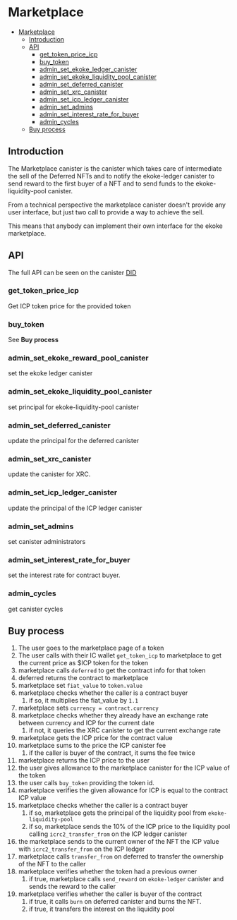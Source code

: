 # Marketplace

- [Marketplace](#marketplace)
  - [Introduction](#introduction)
  - [API](#api)
    - [get\_token\_price\_icp](#get_token_price_icp)
    - [buy\_token](#buy_token)
    - [admin\_set\_ekoke\_ledger\_canister](#admin_set_ekoke_reward_pool_canister)
    - [admin\_set\_ekoke\_liquidity\_pool\_canister](#admin_set_ekoke_liquidity_pool_canister)
    - [admin\_set\_deferred\_canister](#admin_set_deferred_canister)
    - [admin\_set\_xrc\_canister](#admin_set_xrc_canister)
    - [admin\_set\_icp\_ledger\_canister](#admin_set_icp_ledger_canister)
    - [admin\_set\_admins](#admin_set_admins)
    - [admin\_set\_interest\_rate\_for\_buyer](#admin_set_interest_rate_for_buyer)
    - [admin\_cycles](#admin_cycles)
  - [Buy process](#buy-process)

## Introduction

The Marketplace canister is the canister which takes care of intermediate the sell of the Deferred NFTs and to notify the ekoke-ledger canister to send reward to the first buyer of a NFT and to send funds to the ekoke-liquidity-pool canister.

From a technical perspective the marketplace canister doesn't provide any user interface, but just two call to provide a way to achieve the sell.

This means that anybody can implement their own interface for the ekoke marketplace.

## API

The full API can be seen on the canister [DID](../../src/marketplace/marketplace.did)

### get_token_price_icp

Get ICP token price for the provided token

### buy_token

See **Buy process**

### admin_set_ekoke_reward_pool_canister

set the ekoke ledger canister

### admin_set_ekoke_liquidity_pool_canister

set principal for ekoke-liquidity-pool canister

### admin_set_deferred_canister

update the principal for the deferred canister

### admin_set_xrc_canister

update the canister for XRC.

### admin_set_icp_ledger_canister

update the principal of the ICP ledger canister

### admin_set_admins

set canister administrators

### admin_set_interest_rate_for_buyer

set the interest rate for contract buyer.

### admin_cycles

get canister cycles

## Buy process

1. The user goes to the marketplace page of a token
2. The user calls with their IC wallet `get_token_icp` to marketplace to get the current price as $ICP token for the token
3. marketplace calls `deferred` to get the contract info for that token
4. deferred returns the contract to marketplace
5. marketplace set `fiat_value` to `token.value`
6. marketplace checks whether the caller is a contract buyer
   1. if so, it multiplies the fiat_value by `1.1`
7. marketplace sets `currency = contract.currency`
8. marketplace checks whether they already have an exchange rate between currency and ICP for the current date
   1. if not, it queries the XRC canister to get the current exchange rate
9. marketplace gets the ICP price for the contract value
10. marketplace sums to the price the ICP canister fee
    1. if the caller is buyer of the contract, it sums the fee twice
11. marketplace returns the ICP price to the user
12. the user gives allowance to the marketplace canister for the ICP value of the token
13. the user calls `buy_token` providing the token id.
14. marketplace verifies the given allowance for ICP is equal to the contract ICP value
15. marketplace checks whether the caller is a contract buyer
    1. if so, marketplace gets the principal of the liquidity pool from `ekoke-liquidity-pool`
    2. if so, marketplace sends the 10% of the ICP price to the liquidity pool calling `icrc2_transfer_from` on the ICP ledger canister
16. the marketplace sends to the current owner of the NFT the ICP value with `icrc2_transfer_from` on the ICP ledger
17. marketplace calls `transfer_from` on deferred to transfer the ownership of the NFT to the caller
18. marketplace verifies whether the token had a previous owner
    1. if true, marketplace calls `send_reward` on `ekoke-ledger` canister and sends the reward to the caller
19. marketplace verifies whether the caller is buyer of the contract
    1. if true, it calls `burn` on deferred canister and burns the NFT.
    2. if true, it transfers the interest on the liquidity pool
